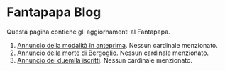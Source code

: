 # Fantapapa Blog

Questa pagina contiene gli aggiornamenti al Fantapapa.

1. [Annuncio della modalità in anteprima](bulletin/preview-mode.html). Nessun cardinale menzionato.
2. [Annuncio della morte di Bergoglio](bulletin/04-22.html). Nessun cardinale menzionato.
3. [Annuncio dei duemila iscritti](bulletin/04-23.html). Nessun cardinale menzionato.
